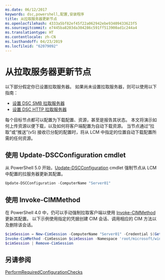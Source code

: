 ```yaml
---
ms.date: 06/12/2017
keywords: dsc,powershell,配置,安装程序
title: 从拉取服务器更新节点
ms.openlocfilehash: 4333a5bf82ef45f22a062942ebe93409433623f5
ms.sourcegitcommit: e7445ba8203da304286c591ff513900ad1c244a4
ms.translationtype: HT
ms.contentlocale: zh-CN
ms.lasthandoff: 04/23/2019
ms.locfileid: "62079092"
---
```

# <a name="update-nodes-from-a-pull-server"></a>从拉取服务器更新节点

以下部分假定你已设置拉取服务器。 如果尚未设置拉取服务器，则可以使用以下指南：

- [设置 DSC SMB 拉取服务器](pullServerSmb.md)
- [设置 DSC HTTP 拉取服务器](pullServer.md)

每个目标节点都可以配置为下载配置、资源，甚至是报告其状态。 本文将演示如何上传资源以便下载，以及如何将客户端配置为自动下载资源。 当节点通过“拉取”或“推送”(v5) 接收已分配的配置时，将从 LCM 中指定的位置自动下载配置所需的任何资源。

## <a name="using-the-update-dscconfiguration-cmdlet"></a>使用 Update-DSCConfiguration cmdlet

从 PowerShell 5.0 开始，[Update-DSCConfiguration](/powershell/module/psdesiredstateconfiguration/update-dscconfiguration) cmdlet 强制节点从 LCM 中配置的拉服务器更新其配置。

```powershell
Update-DSCConfiguration -ComputerName "Server01"
```

## <a name="using-invoke-cimmethod"></a>使用 Invoke-CIMMethod

在 PowerShell 4.0 中，仍可以手动强制拉取客户端以使用 [Invoke-CIMMethod](/powershell/module/cimcmdlets/invoke-cimmethod) 更新其配置。 以下示例使用指定的凭据创建 CIM 会话、调用相应的 CIM 方法以及删除该会话。

```powershell
$cimSession = New-CimSession -ComputerName "Server01" -Credential $(Get-Credential)
Invoke-CimMethod -CimSession $cimSession -Namespace 'root/microsoft/windows/desiredstateconfiguration' -Class 'MSFT_DscLocalConfigurationManager' -MethodName 'PerformRequiredConfigurationChecks' -Arguments @{ 'Flags' = [uint32]1 } -Verbose
$cimSession | Remove-CimSession
```

## <a name="see-also"></a>另请参阅

[PerformRequiredConfigurationChecks](/powershell/dsc/msft-dsclocalconfigurationmanager-performrequiredconfigurationchecks)
